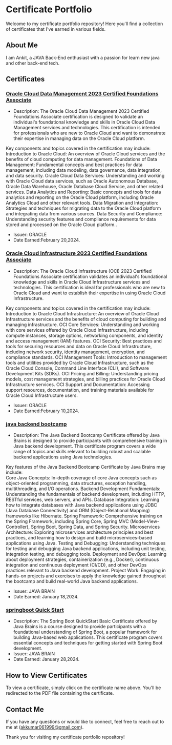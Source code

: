 # Certificate Portfolio

Welcome to my certificate portfolio repository! Here you'll find a collection of certificates that I've earned in various fields.

## About Me

I am Ankit, a JAVA Back-End enthusiast with a passion for learn new java and other back-end tech.

## Certificates

### [Oracle Cloud Data Management 2023 Certified Foundations Associate ](OracleCloudDataManagement2023CertifiedFoundationsAssociate.pdf)
- Description:
The Oracle Cloud Data Management 2023 Certified Foundations Associate certification is designed to validate an individual's foundational knowledge and skills in Oracle Cloud Data Management services and technologies. This certification is intended for professionals who are new to Oracle Cloud and want to demonstrate their expertise in managing data on the Oracle Cloud platform.

Key components and topics covered in the certification may include:
Introduction to Oracle Cloud: An overview of Oracle Cloud services and the benefits of cloud computing for data management.
Foundations of Data Management: Fundamental concepts and best practices for data management, including data modeling, data governance, data integration, and data security.
Oracle Cloud Data Services: Understanding and working with Oracle Cloud data services, such as Oracle Autonomous Database, Oracle Data Warehouse, Oracle Database Cloud Service, and other related services.
Data Analytics and Reporting: Basic concepts and tools for data analytics and reporting on the Oracle Cloud platform, including Oracle Analytics Cloud and other relevant tools.
Data Migration and Integration: Strategies and techniques for migrating data to the Oracle Cloud platform and integrating data from various sources.
Data Security and Compliance: Understanding security features and compliance requirements for data stored and processed on the Oracle Cloud platform..
- Issuer: ORACLE 
- Date Earned:February 20,2024.

### [Oracle Cloud Infrastructure 2023 Certified Foundations Associate ](OracleCloudDataManagement2023CertifiedFoundationsAssociate.pdf)
- Description: The Oracle Cloud Infrastructure (OCI) 2023 Certified Foundations Associate certification validates an individual's foundational knowledge and skills in Oracle Cloud Infrastructure services and technologies. This certification is ideal for professionals who are new to Oracle Cloud and want to establish their expertise in using Oracle Cloud Infrastructure.

Key components and topics covered in the certification may include:
Introduction to Oracle Cloud Infrastructure: An overview of Oracle Cloud Infrastructure services and the benefits of cloud computing for building and managing infrastructure.
OCI Core Services: Understanding and working with core services offered by Oracle Cloud Infrastructure, including compute instances, storage options, networking components, and identity and access management (IAM) features.
OCI Security: Best practices and tools for securing resources and data on Oracle Cloud Infrastructure, including network security, identity management, encryption, and compliance standards.
OCI Management Tools: Introduction to management tools and utilities provided by Oracle Cloud Infrastructure, such as the Oracle Cloud Console, Command Line Interface (CLI), and Software Development Kits (SDKs).
OCI Pricing and Billing: Understanding pricing models, cost management strategies, and billing practices for Oracle Cloud Infrastructure services.
OCI Support and Documentation: Accessing support resources, documentation, and training materials available for Oracle Cloud Infrastructure users.
- Issuer: ORACLE 
- Date Earned:February 10,2024.

### [java backend bootcamp ](javabackendbootcamp.pdf)
- Description: The Java Backend Bootcamp Certificate offered by Java Brains is designed to provide participants with comprehensive training in Java backend development. This certificate program covers a wide range of topics and skills relevant to building robust and scalable backend applications using Java technologies.

Key features of the Java Backend Bootcamp Certificate by Java Brains may include:  
Core Java Concepts: In-depth coverage of core Java concepts such as object-oriented programming, data structures, exception handling, multithreading, and I/O operations.
Backend Development Fundamentals: Understanding the fundamentals of backend development, including HTTP, RESTful services, web servers, and APIs.
Database Integration: Learning how to integrate databases with Java backend applications using JDBC (Java Database Connectivity) and ORM (Object-Relational Mapping) frameworks like Hibernate.
Spring Framework: Comprehensive training on the Spring Framework, including Spring Core, Spring MVC (Model-View-Controller), Spring Boot, Spring Data, and Spring Security.
Microservices Architecture: Exploring microservices architecture principles and best practices, and learning how to design and build microservices-based applications using Java.
Testing and Debugging: Understanding techniques for testing and debugging Java backend applications, including unit testing, integration testing, and debugging tools.
Deployment and DevOps: Learning about deployment strategies, containerization (e.g., Docker), continuous integration and continuous deployment (CI/CD), and other DevOps practices relevant to Java backend development.
Project Work: Engaging in hands-on projects and exercises to apply the knowledge gained throughout the bootcamp and build real-world Java backend applications.
- Issuer: JAVA BRAIN
- Date Earned: January 18,2024.

### [springboot Quick Start](springbootQuickStart.pdf)
- Description: The Spring Boot QuickStart Basic Certificate offered by Java Brains is a course designed to provide participants with a foundational understanding of Spring Boot, a popular framework for building Java-based web applications. This certificate program covers essential concepts and techniques for getting started with Spring Boot development.
- Issuer: JAVA BRAIN
- Date Earned: January 28,2024.

## How to View Certificates

To view a certificate, simply click on the certificate name above. You'll be redirected to the PDF file containing the certificate.

## Contact Me

If you have any questions or would like to connect, feel free to reach out to me at (akkumar061999@gmail.com).

Thank you for visiting my certificate portfolio repository!
